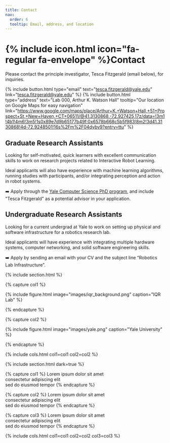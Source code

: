 ```yaml
---
title: Contact
nav:
  order: 6
  tooltip: Email, address, and location
---
```


# {% include icon.html icon="fa-regular fa-envelope" %}Contact

Please contact the principle investigator, Tesca Fitzgerald (email below), for inquiries.

{%
  include button.html
  type="email"
  text="tesca.fitzgerald@yale.edu"
  link="tesca.fitzgerald@yale.edu"
%}
{%
  include button.html
  type="address"
  text="Lab 000, Arthur K. Watson Hall"
  tooltip="Our location on Google Maps for easy navigation"
  link="https://www.google.com/maps/place/Arthur+K.+Watson+Hall,+51+Prospect+St,+New+Haven,+CT+06511/@41.3130868,-72.927425,17z/data=!3m1!4b1!4m6!3m5!1s0x89e7d9b65177b49f:0x6578b668c5b5f983!8m2!3d41.3130868!4d-72.9248501!16s%2Fm%2F04dybv9?entry=ttu"
%}

## Graduate Research Assistants

Looking for self-motivated, quick learners with excellent communication skills to work on research projects related to Interactive Robot Learning. 

Ideal applicants will also have experience with machine learning algorithms, running studies with participants, and/or integrating perception and action in robot systems.

➡️ Apply through the [Yale Computer Science PhD program](https://cpsc.yale.edu/academics/graduate-program/doctor-philosophy), and include "Tesca Fitzgerald" as a potential advisor in your application.

## Undergraduate Research Assistants

Looking for a current undergrad at Yale to work on setting up physical and software infrastructure for a robotics research lab.

Ideal applicants will have experience with integrating multiple hardware systems, computer networking, and solid software engineering skills.

➡️ Apply by sending an email with your CV and the subject line “Robotics Lab Infrastructure”.


{% include section.html %}

{% capture col1 %}

{%
  include figure.html
  image="images/iqr_background.png"
  caption="IQR Lab"
%}

{% endcapture %}

{% capture col2 %}

{%
  include figure.html
  image="images/yale.png"
  caption="Yale University"
%}

{% endcapture %}

{% include cols.html col1=col1 col2=col2 %}

{% include section.html dark=true %}

{% capture col1 %}
Lorem ipsum dolor sit amet  
consectetur adipiscing elit  
sed do eiusmod tempor
{% endcapture %}

{% capture col2 %}
Lorem ipsum dolor sit amet  
consectetur adipiscing elit  
sed do eiusmod tempor
{% endcapture %}

{% capture col3 %}
Lorem ipsum dolor sit amet  
consectetur adipiscing elit  
sed do eiusmod tempor
{% endcapture %}

{% include cols.html col1=col1 col2=col2 col3=col3 %}
